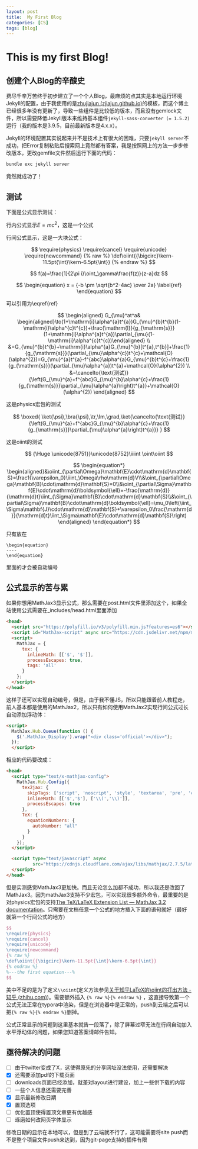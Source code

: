 ```yaml
---
layout: post
title:  My First Blog
categories: [CS]
tags: [blog]
---
```


# This is my first Blog!

## 创建个人Blog的辛酸史

费尽千辛万苦终于初步建立了一个个人Blog，最麻烦的点其实是本地运行环境Jekyll的配置，由于我使用的是[zhujiajun (zjiajun.github.io)](http://zjiajun.github.io/)的模板，而这个博主已经很多年没有更新了，导致一些组件是比较低的版本，而且没有gemlock文件，所以需要降低Jekyll版本来维持基本组件`jekyll-sass-converter (= 1.5.2)`运行（我的版本是3.9.5，目前最新版本是4.x.x）。

<!--more-->

Jekyll的环境配置其实说起来并不是技术上有很大的困难，只要`jekyll server`不成功，把Error复制粘贴后搜索网上竟然都有答案，我是按照网上的方法一步步修改版本，更改gemfile文件然后运行下面的代码：

```cmd
bundle exc jekyll server
```

竟然就成功了！

## 测试

下面是公式显示测试：

行内公式显示$E=mc^2$​，这是一个公式

行间公式显示，这是一大块公式：

$$
\require{physics}
\require{cancel}
\require{unicode}
\require{newcommand}
{% raw %}
\def\oiint{{\bigcirc}\kern-11.5pt{\int}\kern-6.5pt{\int}}
{% endraw %}
$$

$$
f(a)=\frac{1}{2\pi i}\oint_\gamma\frac{f(z)}{z-a}dz
$$

$$
\begin{equation}
x = {-b \pm \sqrt{b^2-4ac} \over 2a}
\label{ref}
\end{equation}
$$

可以引用为\eqref{ref}

$$
\begin{aligned}
G_{\mu}^at^a& \begin{aligned}\to(1+\mathrm{i}\alpha^{a}t^{a})G_{\mu}^{b}t^{b}(1-\mathrm{i}\alpha^{c}t^{c})+\frac{\mathrm{l}}{g_{\mathrm{s}}}(1+\mathrm{i}\alpha^{a}t^{a})\partial_{\mu}(1-\mathrm{i}\alpha^{c}t^{c})\end{aligned}  \\
&=G_{\mu}^{b}t^{b}+\mathrm{i}\alpha^{a}G_{\mu}^{b}[t^{a},t^{b}]+\frac{1}{g_{\mathrm{s}}}(\partial_{\mu}\alpha^{c})t^{c}+\mathcal{O}(\alpha^{2})=G_{\mu}^{a}t^{a}-f^{abc}\alpha^{a}G_{\mu}^{b}t^{c}+\frac{1}{g_{\mathrm{s}}}(\partial_{\mu}\alpha^{a})t^{a}+\mathcal{O}(\alpha^{2}) \\
&=\cancelto{\text{测试}}{\left(G_{\mu}^{a}+f^{abc}G_{\mu}^{b}\alpha^{c}+\frac{1}{g_{\mathrm{s}}}\partial_{\mu}\alpha^{a}\right)t^{a}}+\mathcal{O}(\alpha^{2})
\end{aligned}
$$

这是physics宏包的测试

$$
\boxed{
\ket{\psi},\bra{\psi},\tr,\Im,\grad,\ket{\cancelto{\text{测试}}{\left(G_{\mu}^{a}+f^{abc}G_{\mu}^{b}\alpha^{c}+\frac{1}{g_{\mathrm{s}}}\partial_{\mu}\alpha^{a}\right)t^{a}}}
}
$$

这是oiint的测试

$$
{\Huge \unicode{8751}}\unicode{8752}\iiiint \oint\oiint
$$

$$
\begin{equation*}
\begin{aligned}&\oiint_{\partial\Omega}\mathbf{E}\cdot\mathrm{d}\mathbf{S}=\frac1{\varepsilon_0}\iiint_\Omega\rho\mathrm{d}V\\&\oint_{\partial\Omega}\mathbf{B}\cdot\mathrm{d}\mathbf{S}=0\\&\oint_{\partial\Sigma}\mathbf{E}\cdot\mathrm{d}\boldsymbol{\ell}=-\frac{\mathrm{d}}{\mathrm{d}t}\iint_{\Sigma}\mathbf{B}\cdot\mathrm{d}\mathbf{S}\\&\oint_{\partial\Sigma}\mathbf{B}\cdot\mathrm{d}\boldsymbol{\ell}=\mu_0\left(\iint_\Sigma\mathbf{J}\cdot\mathrm{d}\mathbf{S}+\varepsilon_0\frac{\mathrm{d}}{\mathrm{d}t}\iint_\Sigma\mathbf{E}\cdot\mathrm{d}\mathbf{S}\right)
\end{aligned}
\end{equation*}
$$

只有放在
```
\begin{equation}
----
\end{equation}
```
里面的才会被自动编号


## 公式显示的苦与累

如果你想用MathJax3显示公式，那么需要在post.html文件里添加这个，如果全站使用公式需要在_includes/head.html里面添加

```html
<head>
  <script src="https://polyfill.io/v3/polyfill.min.js?features=es6"></script>
  <script id="MathJax-script" async src="https://cdn.jsdelivr.net/npm/mathjax@3/es5/tex-mml-chtml.js"></script>
  <script>
    MathJax = {
      tex: {
        inlineMath: [['$', '$']],
        processEscapes: true,
        tags: 'all'
      }
    };
  </script>
</head>
```

这样子还可以实现自动编号，但是，由于我不懂JS，所以只能跟着前人教程走，前人基本都是使用的MathJax2，所以只有如何使用MathJax2实现行间公式过长自动添加浮动体：

```html
<script>
  MathJax.Hub.Queue(function () {
    $('.MathJax_Display').wrap("<div class='official'></div>");
  });
  </script>
```

相应的代码要改成：

```html
<head>
  <script type="text/x-mathjax-config">
    MathJax.Hub.Config({
      tex2jax: {
        skipTags: ['script', 'noscript', 'style', 'textarea', 'pre', 'code'],
        inlineMath: [['$','$'], ['\\(','\\)']],
        processEscapes: true
      },
      TeX: {
        equationNumbers: {
          autoNumber: "all"
        }
      }
    });
  </script>

  <script type="text/javascript" async
          src="https://cdnjs.cloudflare.com/ajax/libs/mathjax/2.7.5/latest.js?config=TeX-AMS_CHTML">
  </script>
</head>
```

但是实测感觉MathJax3更加快。而且无论怎么加都不成功，所以我还是改回了MathJax3。因为mathJax3支持不少宏包，可以实现很多额外命令，最重要的是对physics宏包的支持[The TeX/LaTeX Extension List — MathJax 3.2 documentation](https://docs.mathjax.org/en/latest/input/tex/extensions/index.html)。只需要在文档任意一个公式的地方插入下面的语句就好（最好就第一个行间公式的地方）

```latex
$$
\require{physics}
\require{cancel}
\require{unicode}
\require{newcommand}
{% raw %}
\def\oiint{{\bigcirc}\kern-11.5pt{\int}\kern-6.5pt{\int}}
{% endraw %}
%---the first equation---%
$$
```

美中不足的是为了定义`\\oiint`(定义方法参见[关于知乎LaTeX的\oiint的打出方法 - 知乎 (zhihu.com)](https://zhuanlan.zhihu.com/p/168766717))。需要额外插入 `{% raw %}{% endraw %}` ，这直接导致第一个公式无法正常在typora中渲染，但是在浏览器中是正常的，push到云端之后可以把`{% raw %}{% endraw %}`删掉。

公式正常显示的问题到这里基本就告一段落了，除了屏幕过窄无法在行间自动加入水平浮动体的问题，如果您知道答案请邮件告知。

## 亟待解决的问题

- [ ] 由于twitter变成了X，这使得原先的分享网址没法使用，还需要解决
- [x] 还需要添加pdf的下载页面
- [ ] downloads页面已经添加，就差对layout进行建设，加上一些供下载的内容
- [ ] 一些个人信息还需要完善
- [x] 显示最新修改日期
- [x] 置顶选项
- [ ] 优化置顶使得置顶文章更有优越感
- [ ] 琢磨如何改网页字体显示

修改日期的显示在本地可以，但是到了云端就不行了，这可能需要将site push而不是整个项目文件push来达到，因为git-page支持的插件有限

